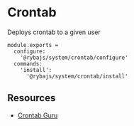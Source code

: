 
# Crontab

Deploys crontab to a given user

    module.exports =
      configure:
        '@rybajs/system/crontab/configure'
      commands:
        'install':
          '@rybajs/system/crontab/install'

## Resources

*   [Crontab Guru](https://crontab.guru/)